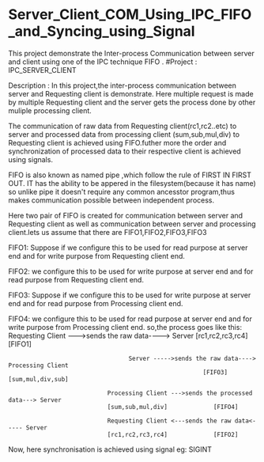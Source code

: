# Server_Client_COM_Using_IPC_FIFO_and_Syncing_using_Signal
This project demonstrate the Inter-process Communication between server and client using one of the IPC technique FIFO .
#Project : IPC_SERVER_CLIENT

Description : In this project,the inter-process communication between server and Requesting client is demonstrate. Here multiple request is made by multiple Requesting client and the server gets the process done by other muliple processing client.

The communication of raw data from Requesting client(rc1,rc2..etc) to server and processed data from processing client (sum,sub,mul,div) to Requesting client is achieved using FIFO.futher more the order and synchronization of processed data to their respective client is achieved using signals.

FIFO is also known as named pipe ,which follow the rule of FIRST IN FIRST OUT. IT has the ability to be appered in the filesystem(because it has name) so unlike pipe it doesn't require any common ancesstor program,thus makes communication possible between independent process.

Here two pair of FIFO is created for communication between server and Requesting client as well as communication between server and processing client.lets us assume that there are FIFO1,FIFO2,FIFO3,FIFO3

FIFO1: Suppose if we configure this to be used for read purpose at server end and for write purpose from Requesting client end.

FIFO2: we configure this to be used for write purpose at server end and for read purpose from Requesting client end.

FIFO3: Suppose if we configure this to be used for write purpose at server end and for read purpose from Processing client end.

FIFO4: we configure this to be used for read purpose at server end and for write purpose from Processing client end.
so,the process goes like this: 
                                Requesting Client --->sends the raw data---->  Server
                                [rc1,rc2,rc3,rc4]            [FIFO1]
                                         
                                      Server ----->sends the raw data----> Processing Client
                                                           [FIFO3]          [sum,mul,div,sub]
                                
                                Processing Client --->sends the processed data---> Server
                                [sum,sub,mul,div]             [FIFO4]
                                
                                Requesting Client <---sends the raw data<----- Server
                                [rc1,rc2,rc3,rc4]             [FIFO2]
                                
 Now, here synchronisation is achieved using signal eg: SIGINT
